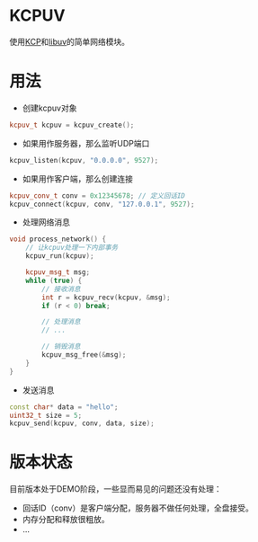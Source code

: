 # KCPUV

使用[KCP](https://github.com/skywind3000/kcp)和[libuv](https://www.github.com/libuv/libuv)的简单网络模块。

# 用法

* 创建kcpuv对象

```cpp
kcpuv_t kcpuv = kcpuv_create();
```

* 如果用作服务器，那么监听UDP端口

```cpp
kcpuv_listen(kcpuv, "0.0.0.0", 9527);
```

* 如果用作客户端，那么创建连接

```cpp
kcpuv_conv_t conv = 0x12345678; // 定义回话ID
kcpuv_connect(kcpuv, conv, "127.0.0.1", 9527);
```

* 处理网络消息

```cpp
void process_network() {
	// 让kcpuv处理一下内部事务
	kcpuv_run(kcpuv);

	kcpuv_msg_t msg;
	while (true) {
		// 接收消息
		int r = kcpuv_recv(kcpuv, &msg);
		if (r < 0) break;

		// 处理消息
		// ...

		// 销毁消息
		kcpuv_msg_free(&msg);
	}
}
```

* 发送消息

```cpp
const char* data = "hello";
uint32_t size = 5;
kcpuv_send(kcpuv, conv, data, size);
```


# 版本状态

目前版本处于DEMO阶段，一些显而易见的问题还没有处理：
* 回话ID（conv）是客户端分配，服务器不做任何处理，全盘接受。
* 内存分配和释放很粗放。
* ...